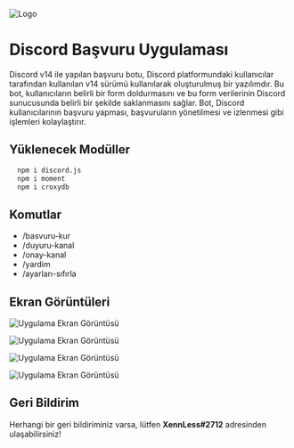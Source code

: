 
![Logo](https://cdn.discordapp.com/attachments/796790568444887081/1071806748068954213/XENNLESS.png)
# Discord Başvuru Uygulaması

Discord v14 ile yapılan başvuru botu, Discord platformundaki kullanıcılar tarafından kullanılan v14 sürümü kullanılarak oluşturulmuş bir yazılımdır. Bu bot, kullanıcıların belirli bir form doldurmasını ve bu form verilerinin Discord sunucusunda belirli bir şekilde saklanmasını sağlar. Bot, Discord kullanıcılarının başvuru yapması, başvuruların yönetilmesi ve izlenmesi gibi işlemleri kolaylaştırır.




## Yüklenecek Modüller

```bash 
  npm i discord.js
  npm i moment
  npm i croxydb
```
    
## Komutlar

- /basvuru-kur
- /duyuru-kanal
- /onay-kanal
- /yardim
- /ayarları-sıfırla

  
## Ekran Görüntüleri

![Uygulama Ekran Görüntüsü](https://cdn.discordapp.com/attachments/796790568444887081/1071954620869509170/image.png)

![Uygulama Ekran Görüntüsü](https://cdn.discordapp.com/attachments/796790568444887081/1071955994948673627/image.png)

![Uygulama Ekran Görüntüsü](https://cdn.discordapp.com/attachments/796790568444887081/1071955898987192340/image.png)

![Uygulama Ekran Görüntüsü](https://cdn.discordapp.com/attachments/796790568444887081/1071956077685526588/image.png)



  
## Geri Bildirim

Herhangi bir geri bildiriminiz varsa, lütfen __XennLess#2712__ adresinden ulaşabilirsiniz!

  